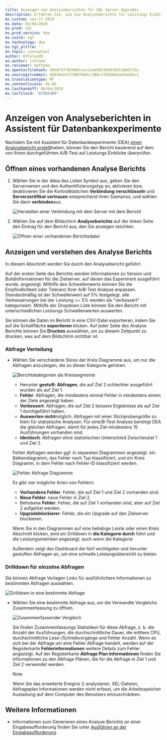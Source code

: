 ```yaml
---
title: Anzeigen von Analyseberichten für SQL Server Upgrades
description: Erfahren Sie, wie Sie Analyseberichte für Leistungs Einblicke in Assistent für Datenbankexperimente (DEA) anzeigen und verstehen.
ms.custom: seo-lt-2019
ms.date: 02/04/2020
ms.prod: sql
ms.prod_service: dea
ms.suite: sql
ms.technology: dea
ms.tgt_pltfrm: ''
ms.topic: conceptual
author: HJToland3
ms.author: jtoland
ms.reviewer: mathoma
ms.openlocfilehash: 5850f3f78590b5ceccea49033b401055180d715e
ms.sourcegitcommit: b80364e31739d7b08cc388c1f83bb01de5dd45c1
ms.translationtype: MT
ms.contentlocale: de-DE
ms.lasthandoff: 08/04/2020
ms.locfileid: "87565489"
---
```

# <a name="view-analysis-reports-in-database-experimentation-assistant"></a>Anzeigen von Analyseberichten in Assistent für Datenbankexperimente

Nachdem Sie mit Assistent für Datenbankexperimente (DEA) [einen Analysebericht erstellt](database-experimentation-assistant-create-report.md)haben, können Sie den Bericht basierend auf dem von Ihnen durchgeführten A/B-Test auf Leistungs Einblicke überprüfen.

## <a name="open-an-existing-analysis-report"></a>Öffnen eines vorhandenen Analyse Berichts

1. Wählen Sie in der ddea das Listen Symbol aus, geben Sie den Servernamen und den Authentifizierungstyp an, aktivieren bzw. deaktivieren Sie die Kontrollkästchen **Verbindung verschlüsseln** und **Serverzertifikat vertrauen** entsprechend ihren Szenarios, und wählen Sie dann **verbinden**aus.

   ![Herstellen einer Verbindung mit dem Server mit dem Bericht](./media/database-experimentation-assistant-view-report/dea-connect-to-server-with-report-files.png)

2. Wählen Sie auf dem Bildschirm **Analyseberichte** auf der linken Seite den Eintrag für den Bericht aus, den Sie anzeigen möchten.

   ![Öffnen einer vorhandenen Berichtsdatei](./media/database-experimentation-assistant-view-report/dea-select-report-to-view.png)

## <a name="view-and-understand-the-analysis-report"></a>Anzeigen und verstehen des Analyse Berichts

In diesem Abschnitt werden Sie durch den Analysebericht geführt.

Auf der ersten Seite des Berichts werden Informationen zu Version und Buildinformationen für die Zielserver, auf denen das Experiment ausgeführt wurde, angezeigt. Mithilfe des Schwellenwerts können Sie die Empfindlichkeit oder Toleranz Ihrer A/B-Test Analyse anpassen. Standardmäßig ist der Schwellenwert auf 5% festgelegt. alle Verbesserungen bei der Leistung >= 5% werden als "verbessert" kategorisiert.  Mithilfe der Dropdown Liste können Sie den Bericht mit unterschiedlichen Leistungs Schwellenwerten auswerten.

Sie können die Daten im Bericht in eine CSV-Datei exportieren, indem Sie auf die Schaltfläche **exportieren** klicken.  Auf jeder Seite des Analyse Berichts können Sie **Drucken** auswählen, um zu diesem Zeitpunkt zu drucken, was auf dem Bildschirm sichtbar ist.

### <a name="query-distribution"></a>Abfrage Verteilung

- Wählen Sie verschiedene Slices der Kreis Diagramme aus, um nur die Abfragen anzuzeigen, die zu dieser Kategorie gehören.

   ![Berichtskategorien als Kreissegmente](./media/database-experimentation-assistant-view-report/dea-view-report-pie-slices.png)

  - Herunter **gestuft: Abfragen**, die auf Ziel 2 schlechter ausgeführt wurden als auf Ziel 1.
  - **Fehler**: Abfragen, die mindestens einmal Fehler in mindestens einem der Ziele angezeigt haben.
  - **Verbessert**: Abfragen, die auf Ziel 2 bessere Ergebnisse als auf Ziel 1 durchgeführt haben.
  - **Auswerten nicht**möglich: Abfragen mit einer Stichprobengröße zu klein für statistische Analysen. Für eine/B-Test Analyse benötigt DEA die gleichen Abfragen, damit für jedes Ziel mindestens 15 Ausführungen vorhanden sind.
  - **Identisch**: Abfragen ohne statistischen Unterschied Zwischenziel 1 und Ziel 2.

  Fehler Abfragen werden ggf. in separaten Diagrammen angezeigt. ein Balkendiagramm, das Fehler nach Typ klassifiziert, und ein Kreis Diagramm, in dem Fehler nach Fehler-ID klassifiziert werden.

   ![Fehler Abfrage Diagramme](./media/database-experimentation-assistant-view-report/dea-error-query-charts.png)

  Es gibt vier mögliche Arten von Fehlern:

  - **Vorhandene Fehler**: Fehler, die auf Ziel 1 und Ziel 2 vorhanden sind.
  - **Neue Fehler**: neue Fehler in Ziel 2.
  - Behobene **Fehler**: Fehler, die auf Ziel 1 vorhanden sind, aber auf Ziel 2 aufgelöst werden.
  - **Upgradeblockierer**: Fehler, die ein Upgrade auf den Zielserver blockieren.

  Wenn Sie in den Diagrammen auf eine beliebige Leiste oder einen Kreis Abschnitt klicken, wird ein Drilldown in **die Kategorie durch** führt und die Leistungsmetriken angezeigt, auch wenn die Kategorie

  Außerdem zeigt das Dashboard die fünf wichtigsten und herunter gestuften Abfragen an, um eine schnelle Leistungsübersicht zu bieten.

### <a name="individual-query-drill-down"></a>Drilldown für einzelne Abfragen

Sie können Abfrage Vorlagen Links für ausführlichere Informationen zu bestimmten Abfragen auswählen.

![Drilldown in eine bestimmte Abfrage](./media/database-experimentation-assistant-view-report/dea-query-drill-down-report.png)

- Wählen Sie eine bestimmte Abfrage aus, um die Verwandte Vergleichs Zusammenfassung zu öffnen.

   ![Zusammenfassender Vergleich](./media/database-experimentation-assistant-view-report/dea-view-report-comparison-summary.png)

   Sie finden Zusammenfassungs Statistiken für diese Abfrage, z. b. die Anzahl der Ausführungen, die durchschnittliche Dauer, die mittlere CPU, durchschnittliche Lese-/Schreibvorgänge und Fehler Anzahl.  Wenn es sich bei der Abfrage um eine Fehler Abfrage handelt, werden auf der Registerkarte **Fehlerinformationen** weitere Details zum Fehler angezeigt.  Auf der Registerkarte **Abfrage Plan Informationen** finden Sie Informationen zu den Abfrage Plänen, die für die Abfrage in Ziel 1 und Ziel 2 verwendet werden.

   > [!NOTE]
   > Wenn Sie das erweiterte Ereignis () analysieren. XEL-Dateien, Abfrageplan Informationen werden nicht erfasst, um die Arbeitsspeicher Auslastung auf dem Computer des Benutzers einzuschränken.

## <a name="see-also"></a>Weitere Informationen

- Informationen zum Generieren eines Analyse Berichts an einer Eingabeaufforderung finden Sie unter [Ausführen an der Eingabeaufforderung](database-experimentation-assistant-run-command-prompt.md).
